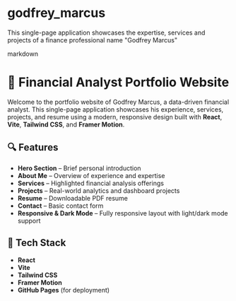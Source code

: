 # godfrey_marcus
This single-page application showcases the expertise, services and projects of a finance professional name "Godfrey Marcus"

markdown
# 💼 Financial Analyst Portfolio Website

Welcome to the portfolio website of Godfrey Marcus, a data-driven financial analyst. This single-page application showcases his experience, services, projects, and resume using a modern, responsive design built with **React**, **Vite**, **Tailwind CSS**, and **Framer Motion**.

## 🔍 Features

- **Hero Section** – Brief personal introduction
- **About Me** – Overview of experience and expertise
- **Services** – Highlighted financial analysis offerings
- **Projects** – Real-world analytics and dashboard projects
- **Resume** – Downloadable PDF resume
- **Contact** – Basic contact form
- **Responsive & Dark Mode** – Fully responsive layout with light/dark mode support

## 🚀 Tech Stack

- **React**
- **Vite**
- **Tailwind CSS**
- **Framer Motion**
- **GitHub Pages** (for deployment)

